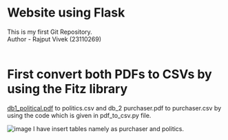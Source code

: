 # Website using Flask 
This is my first Git Repository.
<br>
Author - Rajput Vivek (23110269)
<br>
<br>
# First convert both PDFs to CSVs by using the Fitz library

[db1_political.pdf](url) to politics.csv and db_2 purchaser.pdf to purchaser.csv by using the code which is given in pdf_to_csv.py file.

![image](https://github.com/Rajput-Vivek-16/Website/assets/167712861/fc9a6e66-000f-4764-b512-df42a917ad06)
I have insert tables namely as purchaser and politics.
